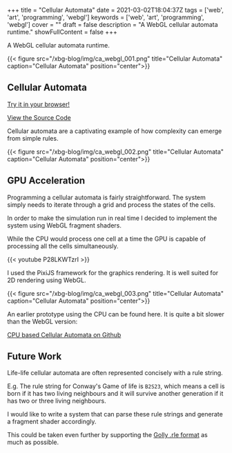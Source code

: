 +++
title = "Cellular Automata"
date = 2021-03-02T18:04:37Z
tags = ['web', 'art', 'programming', 'webgl']
keywords = ['web', 'art', 'programming', 'webgl']
cover = ""
draft = false
description = "A WebGL cellular automata runtime."
showFullContent = false
+++

A WebGL cellular automata runtime.

{{< figure src="/xbg-blog/img/ca_webgl_001.png" title="Cellular Automata" caption="Cellular Automata" position="center">}}

## Cellular Automata


[Try it in your browser!](https://xbgbtx.github.io/xbg-blog/CellularAutomataWebGL/)

[View the Source Code](https://github.com/xbgbtx/CellularAutomataWebGL)


Cellular automata are a captivating example of how complexity can emerge
from simple rules.

{{< figure src="/xbg-blog/img/ca_webgl_002.png" title="Cellular Automata" caption="Cellular Automata" position="center">}}

## GPU Acceleration

Programming a cellular automata is fairly straightforward.  The system
simply needs to iterate through a grid and process the states of the
cells.

In order to make the simulation run in real time I decided to implement
the system using WebGL fragment shaders.

While the CPU would process one cell at a time the GPU is capable of 
processing all the cells simultaneously.

{{< youtube P28LKWTzrI >}}

I used the PixiJS framework for the graphics rendering.  It is well suited
for 2D rendering using WebGL.

{{< figure src="/xbg-blog/img/ca_webgl_003.png" title="Cellular Automata" caption="Cellular Automata" position="center">}}

An earlier prototype using the CPU can be found here.  It is quite a 
bit slower than the WebGL version:

[CPU based Cellular Automata on Github](https://github.com/xbgbtx/Cellular_Automata)

## Future Work

Life-life cellular automata are often represented concisely with a rule
string.  

E.g. The rule string for Conway's Game of life is `B2S23`, which means
a cell is born if it has two living neighbours and it will survive another 
generation if it has two or three living neighbours.

I would like to write a system that can parse these rule strings and
generate a fragment shader accordingly.  

This could be taken even further by supporting the [Golly .rle format](http://golly.sourceforge.net/Help/formats.html) as much as possible.

